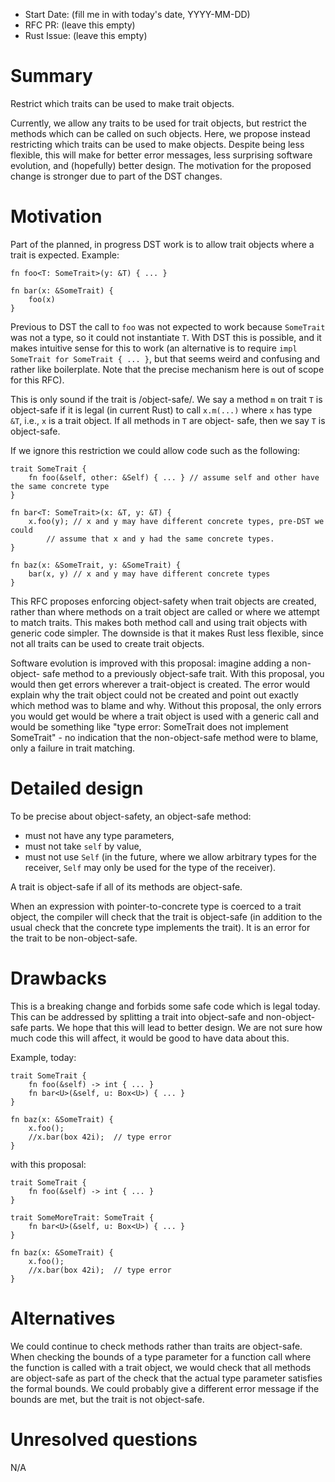 - Start Date: (fill me in with today's date, YYYY-MM-DD)
- RFC PR: (leave this empty)
- Rust Issue: (leave this empty)

# Summary

Restrict which traits can be used to make trait objects.

Currently, we allow any traits to be used for trait objects, but restrict the
methods which can be called on such objects. Here, we propose instead
restricting which traits can be used to make objects. Despite being less
flexible, this will make for better error messages, less surprising software
evolution, and (hopefully) better design. The motivation for the proposed change
is stronger due to part of the DST changes.

# Motivation

Part of the planned, in progress DST work is to allow trait objects where a
trait is expected. Example:

```
fn foo<T: SomeTrait>(y: &T) { ... }

fn bar(x: &SomeTrait) {
    foo(x)
}
```

Previous to DST the call to `foo` was not expected to work because `SomeTrait`
was not a type, so it could not instantiate `T`. With DST this is possible, and
it makes intuitive sense for this to work (an alternative is to require `impl
SomeTrait for SomeTrait { ... }`, but that seems weird and confusing and rather
like boilerplate. Note that the precise mechanism here is out of scope for this
RFC).

This is only sound if the trait is /object-safe/. We say a method `m` on trait
`T` is object-safe if it is legal (in current Rust) to call `x.m(...)` where `x`
has type `&T`, i.e., `x` is a trait object. If all methods in `T` are object-
safe, then we say `T` is object-safe.

If we ignore this restriction we could allow code such as the following:

```
trait SomeTrait {
    fn foo(&self, other: &Self) { ... } // assume self and other have the same concrete type
}

fn bar<T: SomeTrait>(x: &T, y: &T) {
    x.foo(y); // x and y may have different concrete types, pre-DST we could
        // assume that x and y had the same concrete types.
}

fn baz(x: &SomeTrait, y: &SomeTrait) {
    bar(x, y) // x and y may have different concrete types
}
```

This RFC proposes enforcing object-safety when trait objects are created, rather
than where methods on a trait object are called or where we attempt to match
traits. This makes both method call and using trait objects with generic code
simpler. The downside is that it makes Rust less flexible, since not all traits
can be used to create trait objects.

Software evolution is improved with this proposal: imagine adding a non-object-
safe method to a previously object-safe trait. With this proposal, you would
then get errors wherever a trait-object is created. The error would explain why
the trait object could not be created and point out exactly which method was to
blame and why. Without this proposal, the only errors you would get would be
where a trait object is used with a generic call and would be something like
"type error: SomeTrait does not implement SomeTrait" - no indication that the
non-object-safe method were to blame, only a failure in trait matching.


# Detailed design

To be precise about object-safety, an object-safe method:
* must not have any type parameters,
* must not take `self` by value,
* must not use `Self` (in the future, where we allow arbitrary types for the
  receiver, `Self` may only be used for the type of the receiver).

A trait is object-safe if all of its methods are object-safe.

When an expression with pointer-to-concrete type is coerced to a trait object,
the compiler will check that the trait is object-safe (in addition to the usual
check that the concrete type implements the trait). It is an error for the trait
to be non-object-safe.


# Drawbacks

This is a breaking change and forbids some safe code which is legal today. This
can be addressed by splitting a trait into object-safe and non-object-safe
parts. We hope that this will lead to better design. We are not sure how much
code this will affect, it would be good to have data about this.

Example, today:

```
trait SomeTrait {
    fn foo(&self) -> int { ... }
    fn bar<U>(&self, u: Box<U>) { ... }
}

fn baz(x: &SomeTrait) {
    x.foo();
    //x.bar(box 42i);  // type error
}

```

with this proposal:

```
trait SomeTrait {
    fn foo(&self) -> int { ... }
}

trait SomeMoreTrait: SomeTrait {
    fn bar<U>(&self, u: Box<U>) { ... }
}

fn baz(x: &SomeTrait) {
    x.foo();
    //x.bar(box 42i);  // type error
}
```


# Alternatives

We could continue to check methods rather than traits are object-safe. When
checking the bounds of a type parameter for a function call where the function
is called with a trait object, we would check that all methods are object-safe
as part of the check that the actual type parameter satisfies the formal bounds.
We could probably give a different error message if the bounds are met, but the
trait is not object-safe.

# Unresolved questions

N/A

